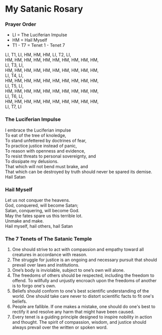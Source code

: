 <h1>My Satanic Rosary</h1>

<section><h3>Prayer Order</h3>
  <p><ul>
    <li>LI = The Luciferian Impulse</li>
    <li>HM = Hail Myself</li>
    <li>T1 - T7 = Tenet 1 - Tenet 7</li>
  </ul></p>
  <p>LI, T1, LI, HM, HM, HM, LI, T2, LI,<br/>HM, HM, HM, HM, HM, HM, HM, HM, HM, HM,<br/>LI, T3, LI,<br/>HM, HM, HM, HM, HM, HM, HM, HM, HM, HM,<br/>LI, T4, LI,<br/>HM, HM, HM, HM, HM, HM, HM, HM, HM, HM,<br/>LI, T5, LI,<br/>HM, HM, HM, HM, HM, HM, HM, HM, HM, HM,<br/>LI, T6, LI,<br/>HM, HM, HM, HM, HM, HM, HM, HM, HM, HM,<br/>LI, T7, LI<br/></p>
</section>

<section><h3>The Luciferian Impulse</h3>
  <p>I embrace the Luciferian impulse<br/>To eat of the tree of knoledge,<br/>To stand unfettered by doctrines of fear,<br/>To practice justice instead of panic,<br/>To reason with openness and evidence,<br/>To resist threats to personal sovereignty, and <br/>To dissipate my delusions.<br/>That which will not bend must brake, and<br/>That which can be destroyed by truth should never be spared its demise.<br/>Hail Satan</p>
</section>

<section><h3>Hail Myself</h3>
  <p>Let us not conquer the heavens.<br/>God, conquered, will become Satan;<br/>Satan, conquering, will become God.<br/>May the fates spare us this terrible lot.<br/>Unmake and make.<br/>Hail myself, hail others, hail Satan</p>
</section>

<section><h3>The 7 Tenets of The Satanic Temple</h3>
  <ol>
    <li>One should strive to act with compassion and empathy toward all creatures in accordance with reason.</li>
    <li>The struggle for justice is an ongoing and necessary pursuit that should prevail over laws and institutions.</li>
    <li>One’s body is inviolable, subject to one’s own will alone.</li>
    <li>The freedoms of others should be respected, including the freedom to offend. To willfully and unjustly encroach upon the freedoms of another is to forgo one's own.</li>
    <li>Beliefs should conform to one's best scientific understanding of the world. One should take care never to distort scientific facts to fit one's beliefs.</li>
    <li>People are fallible. If one makes a mistake, one should do one's best to rectify it and resolve any harm that might have been caused.</li>
    <li>Every tenet is a guiding principle designed to inspire nobility in action and thought. The spirit of compassion, wisdom, and justice should always prevail over the written or spoken word.</li>
  </ol>
</section>
